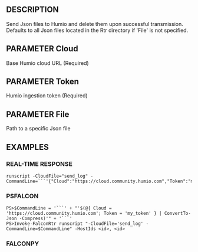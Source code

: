 ## DESCRIPTION
Send Json files to Humio and delete them upon successful transmission. Defaults to all Json files located in
the Rtr directory if 'File' is not specified.

## PARAMETER Cloud
Base Humio cloud URL (Required)

## PARAMETER Token
Humio ingestion token (Required)

## PARAMETER File
Path to a specific Json file

## EXAMPLES

### REAL-TIME RESPONSE
```
runscript -CloudFile="send_log" -CommandLine=```'{"Cloud":"https://cloud.community.humio.com","Token":"my_token"}'```
```
### PSFALCON
```
PS>$CommandLine = '```' + "'$(@{ Cloud = 'https://cloud.community.humio.com'; Token = 'my_token' } | ConvertTo-Json -Compress)'" + '```'
PS>Invoke-FalconRtr runscript "-CloudFile='send_log' -CommandLine=$CommandLine" -HostIds <id>, <id>
```
### FALCONPY
